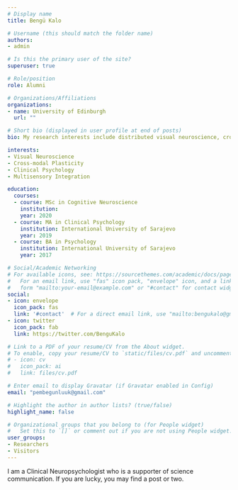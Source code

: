 ```yaml
---
# Display name
title: Bengü Kalo

# Username (this should match the folder name)
authors:
- admin

# Is this the primary user of the site?
superuser: true

# Role/position
role: Alumni

# Organizations/Affiliations
organizations:
- name: University of Edinburgh
  url: ""

# Short bio (displayed in user profile at end of posts)
bio: My research interests include distributed visual neuroscience, cross-modal plasticity and clinical psychology.

interests:
- Visual Neuroscience
- Cross-modal Plasticity
- Clinical Psychology
- Multisensory Integration

education:
  courses:
  - course: MSc in Cognitive Neuroscience
    institution: 
    year: 2020
  - course: MA in Clinical Psychology
    institution: International University of Sarajevo
    year: 2019
  - course: BA in Psychology
    institution: International University of Sarajevo
    year: 2017

# Social/Academic Networking
# For available icons, see: https://sourcethemes.com/academic/docs/page-builder/#icons
#   For an email link, use "fas" icon pack, "envelope" icon, and a link in the
#   form "mailto:your-email@example.com" or "#contact" for contact widget.
social:
- icon: envelope
  icon_pack: fas
  link: '#contact'  # For a direct email link, use "mailto:bengukalo@gmail.com".
- icon: twitter
  icon_pack: fab
  link: https://twitter.com/BenguKalo

# Link to a PDF of your resume/CV from the About widget.
# To enable, copy your resume/CV to `static/files/cv.pdf` and uncomment the lines below.
# - icon: cv
#   icon_pack: ai
#   link: files/cv.pdf

# Enter email to display Gravatar (if Gravatar enabled in Config)
email: "pembegunluuk@gmail.com"

# Highlight the author in author lists? (true/false)
highlight_name: false

# Organizational groups that you belong to (for People widget)
#   Set this to `[]` or comment out if you are not using People widget.
user_groups:
- Researchers
- Visitors
---
```


I am a Clinical Neuropsychologist who is a supporter of science communication. If you are lucky, you may find a post or two.
